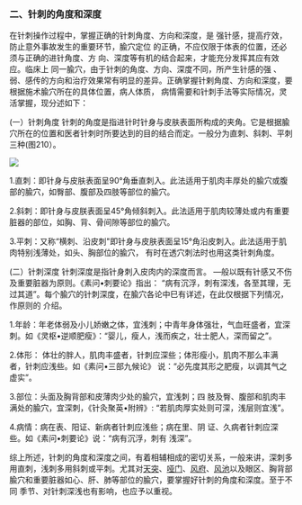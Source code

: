 ### 二、针刺的角度和深度

在针刺操作过程中，掌握正确的针刺角度、方向和深度，是 强针感，提高疗效，防止意外事故发生的重要环节，腧穴定位 的正确，不应仅限于体表的位置，还必须与正确的进针角度、方 向、深度等有机的结合起来，才能充分发挥其应有效应。临床上 同一腧穴，由于针刺的角度、方向、深度不同，所产生针感的强 、弱、感传的方向和治疗效果常有明显的差异。正确掌握针剌角度、方向和深度，要根据施术腧穴所在的具体位置，病人体质， 病情需要和针刺手法等实际情况，灵活掌握，现分述如下：

(一）针刺角度   针刺的角度是指进针时针身与皮肤表面所构成的夹角。它是根据腧穴所在的位置和医者针刺时所要达到的目的结合而定。一般分为直刺、斜刺、平刺三种(图210）。

![](img/图210.jpg)

1.直刺：即针身与皮肤表面呈90°角垂直刺入。此法适用于肌肉丰厚处的腧穴或腹部的腧穴，如臀部、腹部及四肢等部位的腧穴。

2.斜刺：即针身与皮朕表面呈45°角倾斜刺入。此法适用于肌肉较薄处或内有重要脏器的部位，如胸、背、骨间隙等部位的腧穴。

3.平刺：又称“横刺、沿皮刺"即针身与皮肤表面呈15°角沿皮刺入。此法适用于肌肉特别浅薄处，如头、胸部位的腧穴， 有时在透穴刺法时也用这类针刺角度。

(二）针刺深度   针刺深度是指针身刺入皮肉内的深度而言。 —般以既有针感又不伤及重要脏器为原则。《素问•刺要论》指出： “病有沉浮，刺有深浅，各至其理，无过其道”。每个腧穴的针刺深度，在腧穴各论中巳有详述，在此仅根据下列情况，作原则的 介绍。

1.年龄：年老体弱及小儿娇嫩之体，宜浅刺；中青年身体强壮，气血旺盛者，宜深刺。如《灵枢•逆顺肥瘦》：“婴儿，瘦人，浅而疾之，壮士肥人，深而留之”。

2.体形： 体壮的胖人，肌肉丰盛者，针刺应深些；体形瘦小，肌肉不那么丰满者，针刺应浅些。如《素问•三部九候论》 说：“必先度其形之肥瘦，以调其气之虚实”。

3.部位：头面及胸背部和皮薄肉少处的腧穴，宜浅刺；四 肢及臀、腹部和肌肉丰满处的腧穴，宜深刺，《针灸聚英•附辨》: “若肌肉厚实处则可深，浅层则宜浅”。

4.病情：病在表、阳证、新病者针刺应浅些；病在里、阴 证、久病者针刺应深些。如《素问•刺要论》说：“病有沉浮，刺有 浅深”。

综上所述，针刺的角度和深度之间，有着相辅相成的密切关系，一般来讲，深刺多用直刺，浅刺多用斜刺或平刺。尤其对[天突](https://www.gmzyjc.com/read/zjs/zjs3.2.1-0.1.1.3.20.1.md)、[哑门](https://www.gmzyjc.com/read/zjs/zjs3.2.2-0.0.1.3.15.md)、[风府](https://www.gmzyjc.com/read/zjs/zjs3.2.2-0.0.1.3.16.md)、[风池](https://www.gmzyjc.com/read/zjs/zjs3.1.9-12-0.0.3.3.20.md)以及眼区、胸背部腧穴和重要脏器如心、肝、肺等部位的腧穴，要掌握好针刺的角度和深度。至于不同 季节、对针刺深浅也有影响，也应予以重视。
